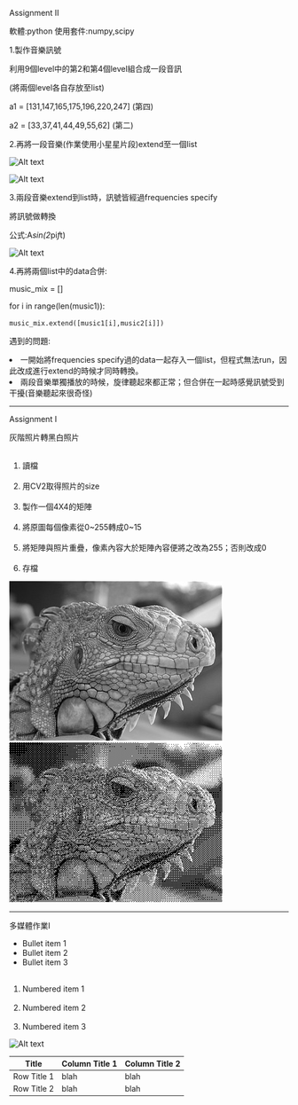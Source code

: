 
Assignment II

軟體:python
使用套件:numpy,scipy

1.製作音樂訊號

 利用9個level中的第2和第4個level組合成一段音訊
 
 
 (將兩個level各自存放至list)
 
 a1 = [131,147,165,175,196,220,247] (第四)
 
 a2 = [33,37,41,44,49,55,62] (第二)
 
 
 2.再將一段音樂(作業使用小星星片段)extend至一個list
 
![Alt text](https://i.imgur.com/lmQBM5A.jpg)
 
![Alt text](https://i.imgur.com/VfuRDO4.jpg)
 
 
 3.兩段音樂extend到list時，訊號皆經過frequencies specify
 
 將訊號做轉換
 
 公式:A*sin(2*pi*f*t)
 
![Alt text](https://i.imgur.com/6czXeCr.jpg) 
 
 
 4.再將兩個list中的data合併:
 
  music_mix = []
  
  
  for i in range(len(music1)):
  
    music_mix.extend([music1[i],music2[i]])
    

遇到的問題:

 <li>一開始將frequencies specify過的data一起存入一個list，但程式無法run，因此改成進行extend的時候才同時轉換。</li>
 
 <li>兩段音樂單獨播放的時候，旋律聽起來都正常；但合併在一起時感覺訊號受到干擾(音樂聽起來很奇怪)</li>

---------------------------------------------------------------

Assignment I

灰階照片轉黑白照片

<ol>
  <li>讀檔</li>
  <li>用CV2取得照片的size</li>
  <li>製作一個4X4的矩陣</li>
  <li>將原圖每個像素從0~255轉成0~15</li>
  <li>將矩陣與照片重疊，像素內容大於矩陣內容便將之改為255；否則改成0</li>
  <li>存檔</li>
</ol>

![Alt text](001.jpg) 
![Alt text](result.jpg)

-----------------------------------------------------------------

多媒體作業I

* Bullet item 1
* Bullet item 2
* Bullet item 3

<ol>
  <li>Numbered item 1</li>
  <li>Numbered item 2</li>
  <li>Numbered item 3</li>
</ol>
 
![Alt text](https://parentinghealthybabies.com/wp-content/uploads/2012/12/apple-16.jpg) 

| Title | Column Title 1 | Column Title 2 |
| ------| ------ | ------ |
| Row Title 1 | blah | blah |
| Row Title 2 | blah | blah |
